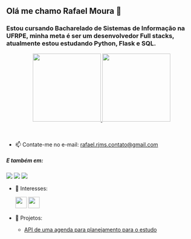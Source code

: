 ## Olá me chamo Rafael Moura 👋
### Estou cursando Bacharelado de Sistemas de Informação na UFRPE, minha meta é ser um desenvolvedor Full stacks, atualmente estou estudando Python, Flask e SQL.
<a href="https://github.com/rafaelmos"> 
<div align="center">
  <img height="180em" src="https://github-readme-stats.vercel.app/api?username=rafaelmos&show_icons=true&theme=gruvbox&include_all_commits=true&count_private=true"/>
  <img height="180em" src="https://github-readme-stats.vercel.app/api/top-langs/?username=rafaelmos&layout=compact&langs_count=7&theme=gruvbox"/>
</div>  <br>   <br></a>
  
  
- 📫 Contate-me no e-mail: rafael.rjms.contato@gmail.com
##### E também em:
  
  <div> 
  <a href="https://www.instagram.com/rafaelmos.js/" target="_blank"><img src="https://img.shields.io/badge/-Instagram-%23E4405F?style=for-the-badge&logo=instagram&logoColor=white" target="_blank"></a>
  <a href = "mailto:rafael.rjms.contato@gmail.com"><img src="https://img.shields.io/badge/-Gmail-%23333?style=for-the-badge&logo=gmail&logoColor=white" target="_blank"></a>
  <a href="https://www.linkedin.com/in/rafaelmos-moura/" target="_blank"><img src="https://img.shields.io/badge/-LinkedIn-%230077B5?style=for-the-badge&logo=linkedin&logoColor=white" target="_blank"></a>  
</div></a> 

- 📖 Interesses:

  <div>
  <img height="30em" src="https://img.shields.io/badge/Flask-000000?style=for-the-badge&logo=flask&logoColor=white"/> 
  <img height="30em" src="https://img.shields.io/badge/PostgreSQL-316192?style=for-the-badge&logo=postgresql&logoColor=white"/>
 <!--<img height="30em" src="https://img.shields.io/badge/jQuery-0769AD?style=for-the-badge&logo=jquery&logoColor=white"/>-->
  
- 📝 Projetos: 

  - [API de uma agenda para planejamento para o estudo](https://github.com/Rafaelmos/studyplan-API)
  
</div>



<!--
  <img height="30em" src=""/>
  <a href="https://github.com/rafaelmos">

**Rafaelmos/Rafaelmos** is a ✨ _special_ ✨ repository because its `README.md` (this file) appears on your GitHub profile.

Here are some ideas to get you started:

- 🔭 I’m currently working on ...
- 🌱 I’m currently learning ...
- 👯 I’m looking to collaborate on ...
- 🤔 I’m looking for help with ...
- 💬 Ask me about ...
- 📫 How to reach me: ...
- 😄 Pronouns: ...
- ⚡ Fun fact: ...
-->

<!--
 - 📫 Contact me by email: rafael.rjms.contato@gmail.com

-->
